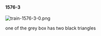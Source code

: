 #### 1576-3
![train-1576-3-0.png](https://github.com/lil-lab/nlvr/raw/master/nlvr/train/images/17/train-1576-3-0.png "train-1576-3-0.png")

one of the grey box has two black triangles